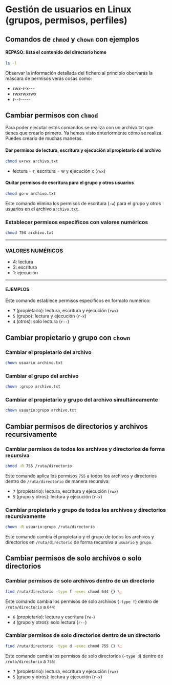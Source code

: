 
# Gestión de usuarios en Linux (grupos, permisos, perfiles)

## Comandos de `chmod` y `chown` con ejemplos

#### REPASO: lista el contenido del directorio home 
```bash
ls -l
```
Observar la información detallada del fichero al principio obervarás la máscara de permisos verás cosas como:
* rwx-r-x---
* rwxrwxrwx
* r--r----- 

## Cambiar permisos con `chmod`

Para poder ejecutar estos comandos se realiza con un archivo.txt que tienes que crearlo primero.
Ya hemos visto anteriormente cómo se realiza. Puedes crearlo de muchas maneras.

#### Dar permisos de lectura, escritura y ejecución al propietario del archivo
```bash
chmod u+rwx archivo.txt
```
* lectura = r, escritura = w y ejecución x (`rwx`)

#### Quitar permisos de escritura para el grupo y otros usuarios
```bash
chmod go-w archivo.txt
```
Este comando elimina los permisos de escritura (`-w`) para el grupo y otros usuarios en el archivo `archivo.txt`.

### Establecer permisos específicos con valores numéricos
```bash
chmod 754 archivo.txt
```
---
### VALORES NUMÉRICOS 
* 4: lectura
* 2: escritura
* 1: ejecución
---

#### EJEMPLOS  
Este comando establece permisos específicos en formato numérico:
- `7` (propietario): lectura, escritura y ejecución (`rwx`)
- `5` (grupo): lectura y ejecución (`r-x`)
- `4` (otros): solo lectura (`r--`)

## Cambiar propietario y grupo con `chown`

### Cambiar el propietario del archivo
```bash
chown usuario archivo.txt
```

### Cambiar el grupo del archivo
```bash
chown :grupo archivo.txt
```

### Cambiar el propietario y grupo del archivo simultáneamente
```bash
chown usuario:grupo archivo.txt
```

## Cambiar permisos de directorios y archivos recursivamente

### Cambiar permisos de todos los archivos y directorios de forma recursiva
```bash
chmod -R 755 /ruta/directorio
```
Este comando aplica los permisos `755` a todos los archivos y directorios dentro de `/ruta/directorio` de manera recursiva:
- `7` (propietario): lectura, escritura y ejecución (`rwx`)
- `5` (grupo y otros): lectura y ejecución (`r-x`)

### Cambiar propietario y grupo de todos los archivos y directorios recursivamente
```bash
chown -R usuario:grupo /ruta/directorio
```
Este comando cambia el propietario y el grupo de todos los archivos y directorios en `/ruta/directorio` de forma recursiva a `usuario` y `grupo`.

## Cambiar permisos de solo archivos o solo directorios

###  Cambiar permisos de solo archivos dentro de un directorio
```bash
find /ruta/directorio -type f -exec chmod 644 {} \;
```
Este comando cambia los permisos de solo archivos (`-type f`) dentro de `/ruta/directorio` a `644`:
- `6` (propietario): lectura y escritura (`rw-`)
- `4` (grupo y otros): solo lectura (`r--`)

### Cambiar permisos de solo directorios dentro de un directorio
```bash
find /ruta/directorio -type d -exec chmod 755 {} \;
```
Este comando cambia los permisos de solo directorios (`-type d`) dentro de `/ruta/directorio` a `755`:
- `7` (propietario): lectura, escritura y ejecución (`rwx`)
- `5` (grupo y otros): lectura y ejecución (`r-x`)
